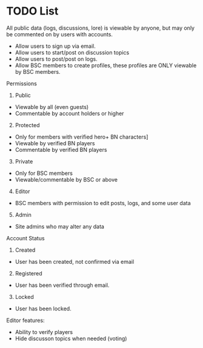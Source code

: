# TODO List

All public data (logs, discussions, lore) is viewable by anyone, but may only be commented on by users with accounts.

* Allow users to sign up via email.
* Allow users to start/post on discussion topics
* Allow users to post/post on logs.
* Allow BSC members to create profiles, these profiles are ONLY viewable by BSC members.

Permissions
1. Public
* Viewable by all (even guests)
* Commentable by account holders or higher
2. Protected
* Only for members with verified hero+ BN characters]
* Viewable by verified BN players
* Commentable by verified BN players
3. Private
* Only for BSC members
* Viewable/commentable by BSC or above
4. Editor
* BSC members with permission to edit posts, logs, and some user data
5. Admin
* Site admins who may alter any data


Account Status
1. Created
* User has been created, not confirmed via email
2. Registered
* User has been verified through email.
3. Locked
* User has been locked.

Editor features:
* Ability to verify players
* Hide discusson topics when needed (voting)
